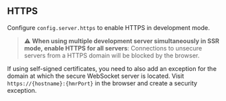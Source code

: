 ## HTTPS

Configure `config.server.https` to enable HTTPS in development mode.

> :warning: **When using multiple development server simultaneously in SSR mode, enable HTTPS for all servers**: Connections to unsecure servers from a HTTPS domain will be blocked by the browser.

If using self-signed certificates, you need to also add an exception for the domain at which the secure WebSocket server is located. Visit `https://{hostname}:{hmrPort}` in the browser and create a security exception.
